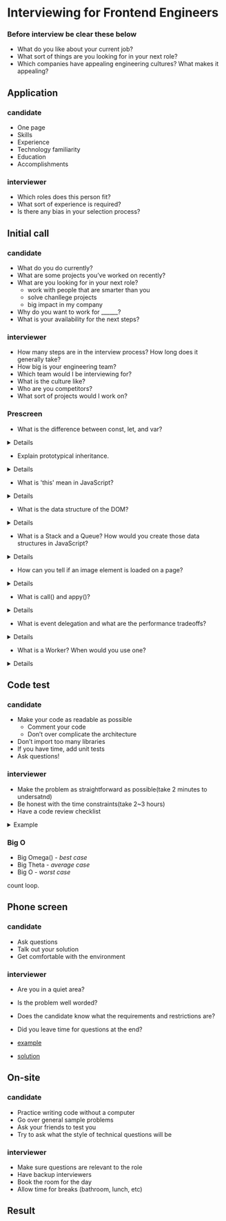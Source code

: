 # Interviewing for Frontend Engineers

### Before interview be clear these below

- What do you like about your current job?
- What sort of things are you looking for in your next role?
- Which companies have appealing engineering cultures? What makes it appealing?

## Application

### candidate

- One page
- Skills
- Experience
- Technology familiarity
- Education
- Accomplishments

### interviewer

- Which roles does this person fit?
- What sort of experience is required?
- Is there any bias in your selection process?

## Initial call

### candidate

- What do you do currently?
- What are some projects you’ve worked on recently?
- What are you looking for in your next role?
    - work with people that are smarter than you
    - solve chanllege projects
    - big impact in my company
- Why do you want to work for ______?
- What is your availability for the next steps?

### interviewer

- How many steps are in the interview process? How long does it generally take?
- How big is your engineering team?
- Which team would I be interviewing for?
- What is the culture like?
- Who are you competitors?
- What sort of projects would I work on?

### Prescreen

- What is the difference between const, let, and var?

<details>
    <summary>Details</summary>

const, You can't point a const to a different pointer. But you can modify that, you can add objects, or you can add properties to an object, things from array. We can't change that pointer.
let, you can change the pointer, but it's only gonna be scoped to whatever the closure is.
var, hoisted to the top. So const and let, if you try to access them before they're gonna throw a reference error, var will just throw undefined.
</details>

- Explain prototypical inheritance.

<details>
    <summary>Details</summary>
JavaScript has a prototype, a baseline prototype of the object. Everything inherits from the object, so you can do all sorts of things. Everything in JavaScript has a prototype, it has a baseline object that it inherits from. And when you create a new object based on the other object, you can either inherit all those properties, which you will be default, or you can overwrite them with your own and so on, and so forth.
</details>

- What is 'this' mean in JavaScript?

<details>
    <summary>Details</summary>
The global context of everything that is available to access. So all the objects and functions are available to you that are not locally defined.
</details>

- What is the data structure of the DOM?

<details>
    <summary>Details</summary>
Tree
</details>

- What is a Stack and a Queue? How would you create those data structures in JavaScript?

<details>
    <summary>Details</summary>
LIFO, FIFO, Last in, First Out is the stack, First in, First Out as a cue.
It is an array pop and push shift.
</details>

- How can you tell if an image element is loaded on a page?

<details>
    <summary>Details</summary>
There's an onload element of Images You can just say is it on, has it loaded?
</details>

- What is call() and appy()?

<details>
    <summary>Details</summary>
All I would wanna know on this question is their ways of changing the scope of the calling function. Yeah, and call is a series of arguments and applies an array of arguments. Nice, we don't necessarily need to apply as much anymore, because we have props or we have array spreading, things like that.
</details>

- What is event delegation and what are the performance tradeoffs?

<details>
    <summary>Details</summary>
So traditionally, if you have event handlers in HTML, you could apply an event handler to every single element you wanna have. Or using event delegation, you could say I wanna have one event listener, and that's at the top.
And when you click on something, it just bubbles up to the parent that handles the event. That's an event delegation. I would want someone to know this cuz event listeners are really expensive on a page cuz every time it renders, gotta be like did something happen? Did something happen?
So it's better to have one event handler versus 60 for performance reasons. Event delegation. If you said something about bubbling, that's also good to use.
</details>

- What is a Worker? When would you use one?

<details>
    <summary>Details</summary>
A worker is something you would use in a browser to offload computationally expensive work. Three different thread cuz JavaScript is single threaded, if you have something that's like tactically prime to 10,000, numbers, something you want to do that and workers you're not blocking the UI, cuz there's only one thread in JavaScript.
</details>

## Code test

### candidate

- Make your code as readable as possible
    - Comment your code
    - Don’t over complicate the architecture
- Don’t import too many libraries
- If you have time, add unit tests
- Ask questions!

### interviewer

- Make the problem as straightforward as possible(take 2 minutes to undersatnd)
- Be honest with the time constraints(take 2~3 hours)
- Have a code review checklist

<details>
    <summary>Example</summary>

|Average|Good|Exceptional|
|---|---|---|
|Application starts properly|Code is well documented|Modular architecture designed for extensibility|
|3/5 requirements complete|All requirements are complete|Created unit and integration tests|
||No errors are thrown in the console||

</details>

### Big O

- Big Omega() - _best case_
- Big Theta - _average case_
- Big O - _worst case_

count loop.

## Phone screen

### candidate

- Ask questions
- Talk out your solution
- Get comfortable with the environment

### interviewer

- Are you in a quiet area?
- Is the problem well worded?
- Does the candidate know what the requirements and restrictions are?
- Did you leave time for questions at the end?

- [example](https://codepen.io/jemyoung/pen/JjjyBRZ/0817cc37159377752b6cd9bf70d40883?editors=1011)
- [solution](https://codepen.io/jemyoung/pen/wvvpGRx)

## On-site

### candidate

- Practice writing code without a computer
- Go over general sample problems
- Ask your friends to test you
- Try to ask what the style of technical questions will be

### interviewer

- Make sure questions are relevant to the role
- Have backup interviewers
- Book the room for the day
- Allow time for breaks (bathroom, lunch, etc)

## Result
